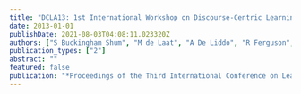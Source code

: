 ```yaml
---
title: "DCLA13: 1st International Workshop on Discourse-Centric Learning Analytics"
date: 2013-01-01
publishDate: 2021-08-03T04:08:11.023320Z
authors: ["S Buckingham Shum", "M de Laat", "A De Liddo", "R Ferguson", "P Kirschner", " ..."]
publication_types: ["2"]
abstract: ""
featured: false
publication: "*Proceedings of the Third International Conference on Learning Analytics and …*"
---
```


